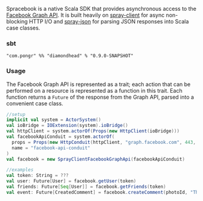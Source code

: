 Spracebook is a native Scala SDK that provides asynchronous access to the [Facebook Graph API][1]. It is built heavily on [spray-client][2] for async non-blocking HTTP I/O and [spray-json][3] for parsing JSON responses into Scala case classes.

### sbt

```
"com.pongr" %% "diamondhead" % "0.9.0-SNAPSHOT"
```

### Usage

The Facebook Graph API is represented as a trait; each action that can be performed on a resource is represented as a function in this trait. Each function returns a `Future` of the response from the Graph API, parsed into a convenient case class.

``` scala
//setup
implicit val system = ActorSystem()
val ioBridge = IOExtension(system).ioBridge()
val httpClient = system.actorOf(Props(new HttpClient(ioBridge)))
val facebookApiConduit = system.actorOf(
  props = Props(new HttpConduit(httpClient, "graph.facebook.com", 443, sslEnabled = true)),
  name = "facebook-api-conduit"
)
val facebook = new SprayClientFacebookGraphApi(facebookApiConduit)

//examples
val token: String = ???
val user: Future[User] = facebook.getUser(token)
val friends: Future[Seq[User]] = facebook.getFriends(token)
val event: Future[CreatedComment] = facebook.createComment(photoId, "That is totally rad!", token)
```

[1]: https://developers.facebook.com/docs/reference/api/
[2]: http://spray.io/documentation/1.0-M8.1/spray-client/
[3]: https://github.com/spray/spray-json
